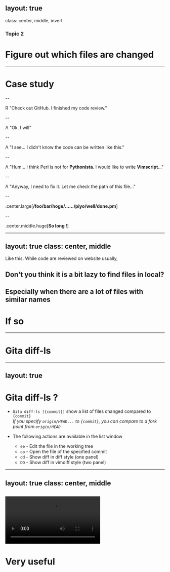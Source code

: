 layout: true
---
class: center, middle, invert
### Topic 2
# Figure out which files are changed
---
# Case study

--

R "Check out GitHub. I finished my code review."

--

&Lambda; "Ok. I will"

--

&Lambda; "I see... I didn't know the code can be written like this."

--

&Lambda; "Hum... I think Perl is not for **Pythonista**. I would like to write **Vimscript**..."

--

&Lambda; "Anyway, I need to fix it. Let me check the path of this file..."

--

.center.large[**/foo/bar/hoge/……/piyo/well/done.pm**]

--

.center.middle.huge[**So long !**]

---
layout: true
class: center, middle
---
Like this. While code are reviewed on website usually,
## Don't you think it is **a bit lazy to find files** in local?
Especially when there are a lot of files with similar names
---
# If so
---
# **Gita diff-ls**
---
layout: true
---
# Gita diff-ls ?

- `Gita diff-ls [{commit}]` show a list of files changed compared to `{commit}`<br>
  *If you specify `origin/HEAD...` to `{commit}`, you can compare to a fork point from `origin/HEAD`*

- The following actions are available in the list window

  - `ee` - Edit the file in the working tree
  - `oo` - Open the file of the specified commit
  - `dd` - Show diff in diff style (one panel)
  - `DD` - Show diff in vimdiff style (two panel)
---
layout: true
class: center, middle
---
<video controls src="img/gita_diff-ls_50k.webm"></video>
---
# Very **useful**

